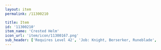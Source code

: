 ```yaml
---
layout: item
permalink: /11300210

title: Item
id: '11300210'
item_name: 'Crested Helm'
icon_url: 'item/icon/11300167.png'
sub_header: ['Requires Level 42', 'Job: Knight, Berserker, Runeblade', 'Gender: All']
---
```

